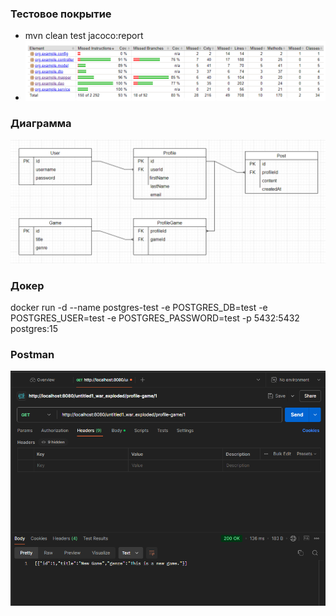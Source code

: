 ### Тестовое покрытие 
- mvn clean test jacoco:report
- ![img.png](img.png)

### Диаграмма
![img_1.png](img_1.png)

### Докер
docker run -d --name postgres-test -e POSTGRES_DB=test -e POSTGRES_USER=test -e POSTGRES_PASSWORD=test -p 5432:5432 postgres:15

### Postman
![img_2.png](img_2.png)
